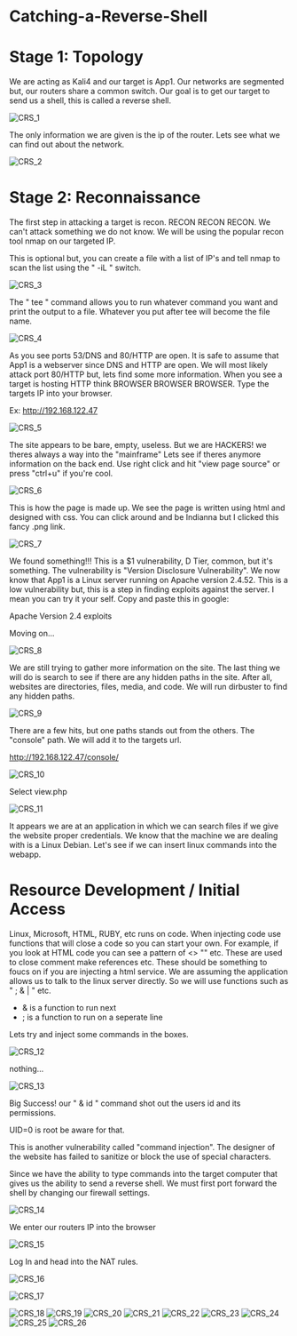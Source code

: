 # Catching-a-Reverse-Shell

# Stage 1: Topology

We are acting as Kali4 and our target is App1. Our networks are segmented but, our routers share a common switch.
Our goal is to get our target to send us a shell, this is called a reverse shell.

![CRS_1](https://github.com/Magee3/Catching-a-Reverse-Shell/assets/134301259/b7129606-92ef-4b2e-a1cf-98b409265d07)

The only information we are given is the ip of the router. Lets see what we can find out about the network.

![CRS_2](https://github.com/Magee3/Catching-a-Reverse-Shell/assets/134301259/bd1950ed-b6d2-4c5d-a4ce-5a54790ac923)

# Stage 2: Reconnaissance

The first step in attacking a target is recon. RECON RECON RECON. We can't attack something we do not know. We will be using
the popular recon tool nmap on our targeted IP.

This is optional but, you can create a file with a list of IP's and tell nmap to scan the list using the " -iL " switch.

![CRS_3](https://github.com/Magee3/Catching-a-Reverse-Shell/assets/134301259/bebaaa89-1217-404d-8315-6a8749ba3115)

The " tee " command allows you to run whatever command you want and print the output to a file. Whatever you put after tee
will become the file name.

![CRS_4](https://github.com/Magee3/Catching-a-Reverse-Shell/assets/134301259/6349788c-7ce4-4b39-927f-d0c02aa41612)

As you see ports 53/DNS and 80/HTTP are open. It is safe to assume that App1 is a webserver since DNS and HTTP are open.
We will most likely attack port 80/HTTP but, lets find some more information. When you see a target is hosting HTTP think
BROWSER BROWSER BROWSER. Type the targets IP into your browser. 

Ex: http://192.168.122.47

![CRS_5](https://github.com/Magee3/Catching-a-Reverse-Shell/assets/134301259/3cda74d4-71b5-4c58-9f36-d9162f1e3ea1)

The site appears to be bare, empty, useless. But we are HACKERS! we theres always a way into the "mainframe"
Lets see if theres anymore information on the back end. Use right click and hit "view page source" or press 
"ctrl+u" if you're cool.

![CRS_6](https://github.com/Magee3/Catching-a-Reverse-Shell/assets/134301259/fec3d9a1-c2c2-4744-b229-103508477788)

This is how the page is made up. We see the page is written using html and designed with css. You can click around and 
be Indianna but I clicked this fancy .png link.

![CRS_7](https://github.com/Magee3/Catching-a-Reverse-Shell/assets/134301259/1a6f8f82-cd37-41b2-9629-7dd4cbeb3d97)

We found something!!! This is a $1 vulnerability, D Tier, common, but it's something. The vulnerability is "Version Disclosure
Vulnerability". We now know that App1 is a Linux server running on Apache version 2.4.52. This is a low vulnerability but, this
is a step in finding exploits against the server. I mean you can try it your self. Copy and paste this in google:

Apache Version 2.4 exploits

Moving on...

![CRS_8](https://github.com/Magee3/Catching-a-Reverse-Shell/assets/134301259/419cbc3c-4754-4f46-b472-af392a0f52f3)

We are still trying to gather more information on the site. The last thing we will do is search to see if there are any hidden
paths in the site. After all, websites are directories, files, media, and code. We will run dirbuster to find any hidden paths.

![CRS_9](https://github.com/Magee3/Catching-a-Reverse-Shell/assets/134301259/c6d3d9d4-6537-473c-b101-a0e6bbee679a)

There are a few hits, but one paths stands out from the others. The "console" path. We will add it to the targets url. 

http://192.168.122.47/console/

![CRS_10](https://github.com/Magee3/Catching-a-Reverse-Shell/assets/134301259/e0c10cd3-df64-4ec0-a42f-b6c059852590)

Select view.php

![CRS_11](https://github.com/Magee3/Catching-a-Reverse-Shell/assets/134301259/6a2bce9a-d7ec-49f5-96fa-2fd67dafa56f)

It appears we are at an application in which we can search files if we give the website proper credentials. We know that the 
machine we are dealing with is a Linux Debian. Let's see if we can insert linux commands into the webapp. 

# Resource Development / Initial Access

Linux, Microsoft, HTML, RUBY, etc runs on code. When injecting code use functions that will close a code so you can start your own.
For example, if you look at HTML code you can see a pattern of <> "" etc. These are used to close comment make references etc. These 
should be something to foucs on if you are injecting a html service. We are assuming the application allows us to talk to the linux 
server directly. So we will use functions such as " ; & | " etc.

- & is a function to run next
- ; is a function to run on a seperate line

Lets try and inject some commands in the boxes.

![CRS_12](https://github.com/Magee3/Catching-a-Reverse-Shell/assets/134301259/3c0e7622-676a-4d5b-b7c3-906fbeb3e8d3)

nothing...

![CRS_13](https://github.com/Magee3/Catching-a-Reverse-Shell/assets/134301259/f6f038ff-6b7f-4d9c-a69f-14c7a647c620)

Big Success! our " & id " command shot out the users id and its permissions.

UID=0 is root be aware for that.

This is another vulnerability called "command injection". The designer of the website has failed to sanitize or block the
use of special characters.

Since we have the ability to type commands into the target computer that gives us the ability to send a reverse shell.
We must first port forward the shell by changing our firewall settings.

![CRS_14](https://github.com/Magee3/Catching-a-Reverse-Shell/assets/134301259/419b45e2-93f0-475d-9f9d-f9d1550544b7)

We enter our routers IP into the browser

![CRS_15](https://github.com/Magee3/Catching-a-Reverse-Shell/assets/134301259/e29402b2-5791-420a-a580-ba41b6da867c)

Log In and head into the NAT rules.

![CRS_16](https://github.com/Magee3/Catching-a-Reverse-Shell/assets/134301259/fba44514-3059-4d1e-ab6b-e098699f7c82)

![CRS_17](https://github.com/Magee3/Catching-a-Reverse-Shell/assets/134301259/4fe3c2b1-67f7-4676-bb10-c2a083bb1e50)



![CRS_18](https://github.com/Magee3/Catching-a-Reverse-Shell/assets/134301259/a0cab823-6827-4265-9b48-344e12cfda30)
![CRS_19](https://github.com/Magee3/Catching-a-Reverse-Shell/assets/134301259/0e8ebe54-28f7-4d2a-9332-c68c1b4b45bc)
![CRS_20](https://github.com/Magee3/Catching-a-Reverse-Shell/assets/134301259/890835be-3629-4e67-a924-fb41650a8a46)
![CRS_21](https://github.com/Magee3/Catching-a-Reverse-Shell/assets/134301259/b333e956-85c6-4917-8920-0c100adb05fc)
![CRS_22](https://github.com/Magee3/Catching-a-Reverse-Shell/assets/134301259/b6c6921b-cd56-4342-8353-cb58c1539dbf)
![CRS_23](https://github.com/Magee3/Catching-a-Reverse-Shell/assets/134301259/25ac8c87-45ef-41f0-9682-3a7974743d9a)
![CRS_24](https://github.com/Magee3/Catching-a-Reverse-Shell/assets/134301259/322d08f2-fd72-4155-9b10-3f3311eef59b)
![CRS_25](https://github.com/Magee3/Catching-a-Reverse-Shell/assets/134301259/a9c2cffb-6afd-4dbe-a14a-c753433ca4ef)
![CRS_26](https://github.com/Magee3/Catching-a-Reverse-Shell/assets/134301259/78fc9ded-7706-484d-98d8-44c02b2cfc01)
